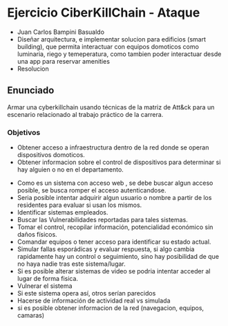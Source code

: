 # Ejercicio CiberKillChain - Ataque

 * Juan Carlos Bampini Basualdo
 * Diseñar arquitectura, e implementar solucion para edificios (smart building), que permita interactuar con
 equipos domoticos como luminaria, riego y temeperatura, como tambien poder interactuar desde una app para reservar
 amenities
 * Resolucion

## Enunciado

Armar una cyberkillchain usando técnicas de la matriz de Att&ck para un escenario relacionado al trabajo práctico de la carrera.

### Objetivos
* Obtener acceso a infraestructura dentro de la red donde se operan dispositivos domoticos.
* Obtener informacion sobre el control de dispositivos para determinar si hay alguien o no en el departamento.

- Como es un sistema con acceso web , se debe buscar algun acceso posible, se busca romper el acceso autenticandose.
- Seria posible intentar adquirir algun usuario o nombre a partir de los residentes para evaluar si usan los mismos.
- Identificar sistemas empleados.
- Buscar las Vulnerabilidades reportadas para tales sistemas.
- Tomar el control, recopilar información, potencialidad económico sin daños físicos.
- Comandar equipos o tener acceso para identificar su estado actual.
- Simular fallas esporádicas y evaluar respuesta, si algo cambia rapidamente hay un control o seguimiento, sino hay posibilidad de que no haya nadie tras este sistema/lugar.
- Si es posible alterar sistemas de video se podria intentar acceder al lugar de forma fisica.
- Vulnerar el sistema
- Si este sistema opera así, otros serían parecidos
- Hacerse de información de actividad real vs simulada
- si es posible obtener informacion de la red (navegacion, equipos, camaras)

